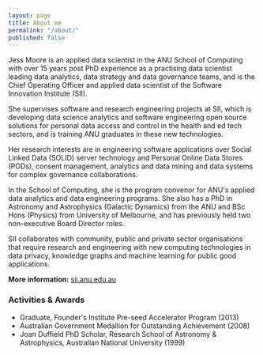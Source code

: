 ```yaml
---
layout: page
title: About me
permalink: "/about/"
published: false
---
```


Jess Moore is an applied data scientist in the ANU School of Computing with over 15 years post PhD experience as a practising data scientist leading data analytics, data strategy and data governance teams, and is the Chief Operating Officer and applied data scientist of the Software Innovation Institute (SII). 

She supervises software and research engineering projects at SII, which is developing data science analytics and software engineering open source solutions for personal data access and control in the health and ed tech sectors, and is training ANU graduates in these new technologies. 

Her research interests are in engineering software applications over Social Linked Data (SOLID) server technology and Personal Online Data Stores (PODs), consent management, analytics and data mining and data systems for complex governance collaborations. 

In the School of Computing, she is the program convenor for ANU's applied data analytics and data engineering programs. She also has a PhD in Astronomy and Astrophysics (Galactic Dynamics) from the ANU and BSc Hons (Physics) from University of Melbourne, and has previously held two non-executive Board Director roles.

SII collaborates with community, public and private sector organisations that require research and engineering with new computing technologies in data privacy, knowledge graphs and machine learning for public good applications.

**More information:** [sii.anu.edu.au](https://sii.anu.edu.au)

### Activities & Awards

* Graduate, Founder's Institute Pre-seed Accelerator Program (2013)
* Australian Government Medallion for Outstanding Achievement (2008)
* Joan Duffield PhD Scholar, Research School of Astronomy & Astrophysics, Australian National University (1999)
